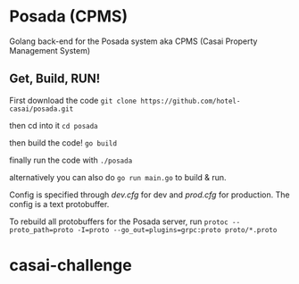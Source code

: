 # Posada (CPMS)
Golang back-end for the Posada system aka CPMS (Casai Property Management System)

## Get, Build, RUN!
First download the code
 `git clone https://github.com/hotel-casai/posada.git`

then cd into it
`cd posada`

then build the code!
`go build`

finally run the code with
`./posada`

alternatively you can also do
`go run main.go`
to build & run.

Config is specified through *dev.cfg* for dev and *prod.cfg* for production.
The config is a text protobuffer.

To rebuild all protobuffers for the Posada server, run
`protoc --proto_path=proto -I=proto --go_out=plugins=grpc:proto proto/*.proto `
# casai-challenge
